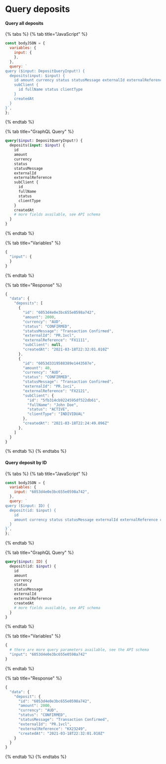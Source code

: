 # Query deposits

#### Query all deposits

{% tabs %}
{% tab title="JavaScript" %}
```javascript
const bodyJSON = {
  variables: {
    input: {
    },
  },
  query: `
query ($input: DepositQueryInput!) {
  deposits(input: $input) {
    id amount currency status statusMessage externalId externalReference
    subClient {
      id fullName status clientType
    }    
    createdAt
  }
}`,
};
```
{% endtab %}

{% tab title="GraphQL Query" %}
```graphql
query($input: DepositQueryInput!) {
  deposits(input: $input) {
    id
    amount
    currency
    status
    statusMessage
    externalId
    externalReference
    subClient {
      id
      fullName
      status
      clientType
    }
    createdAt
    # more fields available, see API schema
  }
}
```
{% endtab %}

{% tab title="Variables" %}
```javascript
{ 
  "input": {
  }
}
```
{% endtab %}

{% tab title="Response" %}
```javascript
{
  "data": {
    "deposits": [
      {
        "id": "6053d4e0e3bc655e0598a742",
        "amount": 2000,
        "currency": "AUD",
        "status": "CONFIRMED",
        "statusMessage": "Transaction Confirmed",
        "externalId": "PR.1vcl",
        "externalReference": "FX1111",
        "subClient": null,
        "createdAt": "2021-03-18T22:32:01.010Z"
      },
      {
        "id": "6053d3319588389e1443587e",
        "amount": 40,
        "currency": "AUD",
        "status": "CONFIRMED",
        "statusMessage": "Transaction Confirmed",
        "externalId": "PR.1vci",
        "externalReference": "FX2121",
        "subClient": {
          "id": "5fb314cb9224595df522db61",
          "fullName": "John Doe",
          "status": "ACTIVE",
          "clientType": "INDIVIDUAL"
        },
        "createdAt": "2021-03-18T22:24:49.096Z"
      },
    ]
  }
}
```
{% endtab %}
{% endtabs %}

#### Query deposit by ID

{% tabs %}
{% tab title="JavaScript" %}
```javascript
const bodyJSON = {
  variables: {
    input: "6053d4e0e3bc655e0598a742",
  },
  query: `
query ($input: ID) {  
  deposit(id: $input) {
    id 
    amount currency status statusMessage externalId externalReference createdAt
  }
}`,
};
```
{% endtab %}

{% tab title="GraphQL Query" %}
```graphql
query($input: ID) {
  deposit(id: $input) {
    id
    amount
    currency
    status
    statusMessage
    externalId
    externalReference
    createdAt
    # more fields available, see API schema
  }
}
```
{% endtab %}

{% tab title="Variables" %}
```graphql
{
  # there are more query parameters available, see the API schema
  "input": "6053d4e0e3bc655e0598a742"
}
```
{% endtab %}

{% tab title="Response" %}
```javascript
{
  "data": {
    "deposit": {
      "id": "6053d4e0e3bc655e0598a742",
      "amount": 2000,
      "currency": "AUD",
      "status": "CONFIRMED",
      "statusMessage": "Transaction Confirmed",
      "externalId": "PR.1vcl",
      "externalReference": "KX23249",
      "createdAt": "2021-03-18T22:32:01.010Z"
    }
  }
}
```
{% endtab %}
{% endtabs %}

